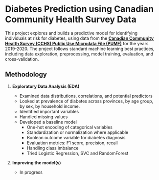 # Diabetes Prediction using Canadian Community Health Survey Data

This project explores and builds a predictive model for identifying individuals at risk for diabetes, using data from the [**Canadian Community Health Survey (CCHS) Public Use Microdata File (PUMF)**](https://www150.statcan.gc.ca/n1/en/catalogue/82M0013X) for the years 2019-2020. The project follows standard machine learning best practices, including data exploration, preprocessing, model training, evaluation, and cross-validation.

## Methodology

1. **Exploratory Data Analysis (EDA)**
   - Examined data distributions, correlations, and potential predictors
   - Looked at prevalence of diabetes across provinces, by age group, by sex, by household income.
   - Identified important variables
   - Handled missing values
   - Developed a baseline model
        - One-hot encoding of categorical variables
        - Standardization or normalization where applicable
        - Boolean outcome variable for diabetes diagnosis
        - Evaluation metrics: F1 score, precision, recall
        - Handling class imbalance
        - Tried Logistic Regression, SVC and RandomForest

2. **Improving the model(s)**
    - In progress
